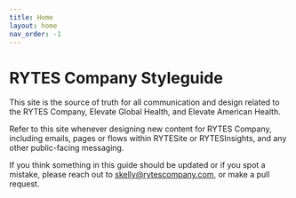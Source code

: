 ```yaml
---
title: Home
layout: home
nav_order: -1
---
```

# RYTES Company Styleguide

This site is the source of truth for all communication and design related to the RYTES Company, Elevate Global Health, and Elevate American Health. 

Refer to this site whenever designing new content for RYTES Company, including emails, pages or flows within RYTESite or RYTESInsights, and any other public-facing messaging.

If you think something in this guide should be updated or if  you spot a mistake, please reach out to skelly@rytescompany.com, or make a pull request.
